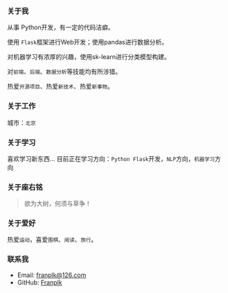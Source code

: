 ### 关于我
从事 Python开发，有一定的代码洁癖。

使用 `Flask`框架进行Web开发；使用pandas进行数据分析。

对机器学习有浓厚的兴趣，使用sk-learn进行分类模型构建。

对`前端`、`后端`、`数据分析`等技能均有所涉猎。

热爱`开源项目`、热爱`新技术`、热爱`新事物`。



### 关于工作

城市：`北京`
### 关于学习
喜欢学习新东西...
目前正在学习方向：`Python Flask`开发，`NLP`方向，`机器学习`方向

### 关于座右铭
> 欲为大树，何须与草争！

### 关于爱好
热爱`运动`，喜爱`围棋`、`阅读`、`旅行`。
### 联系我
* Email: franplk@126.com
* GitHub: [Franplk](https://github.com/franplk)
